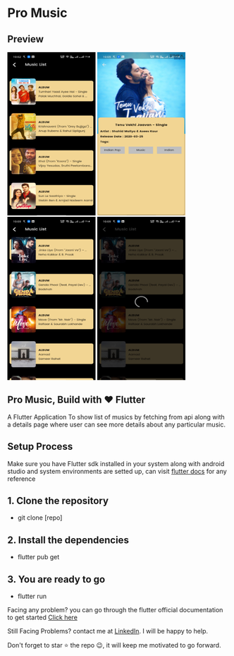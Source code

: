 # Pro Music

## Preview
<p float="left">
  <img src="https://github.com/sayan2107/music-pro/blob/master/Screenshots/Screenshot_2020-04-02-10-02-48-70_2d88a308ca01d24da1ef0e11eebbef05.jpg" width="200" height="370" />
  <img src="https://github.com/sayan2107/music-pro/blob/master/Screenshots/Screenshot_2020-04-02-10-03-04-24_2d88a308ca01d24da1ef0e11eebbef05.jpg" width="200" height="370"  /> 
     <img src="https://github.com/sayan2107/music-pro/blob/master/Screenshots/Screenshot_2020-04-02-10-03-13-38_2d88a308ca01d24da1ef0e11eebbef05.jpg" width="200" height="370"  />
  <img src="https://github.com/sayan2107/music-pro/blob/master/Screenshots/Screenshot_2020-04-02-10-03-17-70_2d88a308ca01d24da1ef0e11eebbef05.jpg" width="200" height="370"  />
</p>  
    
##  Pro Music, Build with ❤  Flutter
A Flutter Application To show list of musics by fetching from api along with a details page where user can see more details about any particular music.

## Setup Process
Make sure you have Flutter sdk installed in your system along with android studio and system environments are setted up, can visit <a href="https://flutter.dev/docs">flutter docs</a> for any reference
## 1. Clone the repository 
- git clone [repo]
## 2. Install the dependencies
- flutter pub get
## 3. You are ready to go
- flutter run  

Facing any problem? you can go through the flutter official documentation to get started <a href="https://flutter.dev/docs/get-started/install">Click here</a>


Still Facing Problems? contact me at [LinkedIn](https://www.linkedin.com/in/sayon-mazumder/). I will be happy to help.

Don't forget to star ⭐ the repo 😉, it will keep me motivated to go forward.
